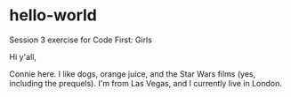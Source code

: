 # hello-world
Session 3 exercise for Code First: Girls

Hi y'all, 

Connie here. I like dogs, orange juice, and the Star Wars films (yes, including the prequels).
I'm from Las Vegas, and I currently live in London. 
